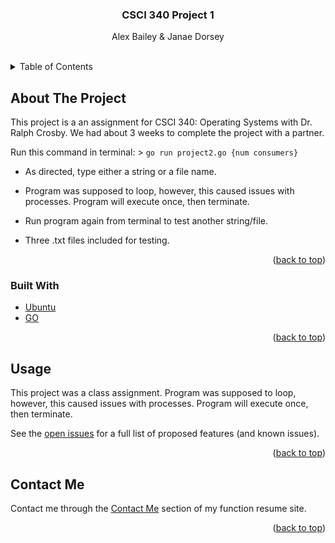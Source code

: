 <h3 align="center">CSCI 340 Project 1</h3>

  <p align="center">
    Alex Bailey & Janae Dorsey 
    <br />
    <br />
  </p>
</div>

<!-- TABLE OF CONTENTS -->
<details>
  <summary>Table of Contents</summary>
  <ol>
    <li>
      <a href="#about-the-project">About The Project</a>
      <ul>
        <li><a href="#built-with">Built With</a></li>
      </ul>
    </li>
    <li><a href="#usage">Usage</a></li>
    <li><a href="#contact">Contact</a></li>
  </ol>
</details>

<!-- ABOUT THE PROJECT -->
## About The Project

This project is a an assignment for CSCI 340: Operating Systems with Dr. Ralph Crosby. We had about 3 weeks to complete the project with a partner.

Run this command in terminal: > `go run project2.go {num consumers}`

* As directed, type either a string or a file name.

* Program was supposed to loop, however, this caused issues with processes. Program will execute once, then terminate.

* Run program again from terminal to test another string/file.

* Three .txt files included for testing. 

<p align="right">(<a href="#top">back to top</a>)</p>



### Built With

* [Ubuntu](https://ubuntu.com/)
* [GO](https://go.dev/)


<p align="right">(<a href="#top">back to top</a>)</p>


<!-- USAGE EXAMPLES -->
## Usage

This project was a class assignment. Program was supposed to loop, however, this caused issues with processes. Program will execute once, then terminate.

See the [open issues](https://github.com/baileyam99/Project-1-CSCI340/issues) for a full list of proposed features (and known issues).

<p align="right">(<a href="#top">back to top</a>)</p>

## Contact Me

Contact me through the [Contact Me](https://alexbaileyresume.com/contact) section of my function resume site.

<p align="right">(<a href="#top">back to top</a>)</p>

